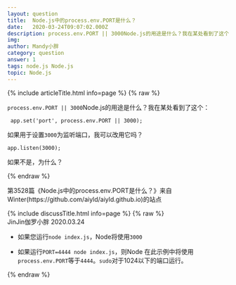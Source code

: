 ```yaml
---
layout: question
title:  Node.js中的process.env.PORT是什么？
date:   2020-03-24T09:07:02.000Z
description: process.env.PORT || 3000Node.js的用途是什么？我在某处看到了这个： app.set('port', process.en...
img: 
author: Mandy小胖
category: question
answer: 1
tags: node.js Node.js
topic: Node.js
---
```

<div class="article-root">
  <div class="article">
    {% include articleTitle.html info=page %}
    {% raw %}
    <div class="article-content"><p><font style="vertical-align: inherit;"></font><code>process.env.PORT || 3000</code><font style="vertical-align: inherit;"><font style="vertical-align: inherit;">Node.js的用途是</font><font style="vertical-align: inherit;">什么</font><font style="vertical-align: inherit;">？</font><font style="vertical-align: inherit;">我在某处看到了这个：</font></font></p>

<pre><code> app.set('port', process.env.PORT || 3000);
</code></pre>

<p><font style="vertical-align: inherit;"><font style="vertical-align: inherit;">如果用于设置</font></font><code>3000</code><font style="vertical-align: inherit;"><font style="vertical-align: inherit;">为监听端口，我可以改用它吗？</font></font></p>

<pre><code>app.listen(3000);
</code></pre>

<p><font style="vertical-align: inherit;"><font style="vertical-align: inherit;">如果不是，为什么？</font></font></p></div>
    {% endraw %}
  </div>
  <p class="winter_mark">第3528篇《Node.js中的process.env.PORT是什么？》来自Winter(https://github.com/aiyld/aiyld.github.io)的站点</p>
  <div class="discuss-wrapper">
    {% include discussTitle.html info=page %}
    {% raw %}
    <div class="discuss-list">
    <div class="discuss-item">
        <div class="discuss-parent">
          <div class="discuss-meta">
            <span class="discuss-user">JinJin伽罗小胖</span>
            <span class="discuss-time">2020.03.24</span>
          </div>
          <div class="discuss-comment"><ul>
<li><p><font style="vertical-align: inherit;"><font style="vertical-align: inherit;">如果您运行</font></font><code>node index.js</code><font style="vertical-align: inherit;"><font style="vertical-align: inherit;">，Node将使用</font></font><code>3000</code></p></li>
<li><p><font style="vertical-align: inherit;"><font style="vertical-align: inherit;">如果运行</font></font><code>PORT=4444 node index.js</code><font style="vertical-align: inherit;"><font style="vertical-align: inherit;">，则Node </font><font style="vertical-align: inherit;">在此示例</font><font style="vertical-align: inherit;">中将使用</font></font><code>process.env.PORT</code><font style="vertical-align: inherit;"><font style="vertical-align: inherit;">等于</font></font><code>4444</code><font style="vertical-align: inherit;"><font style="vertical-align: inherit;">。</font></font><code>sudo</code><font style="vertical-align: inherit;"><font style="vertical-align: inherit;">对于1024以下的端口</font><font style="vertical-align: inherit;">运行</font><font style="vertical-align: inherit;">。</font></font></p></li>
</ul></div>
        </div></div>
    </div>
    {% endraw %}
  </div>
<div>
